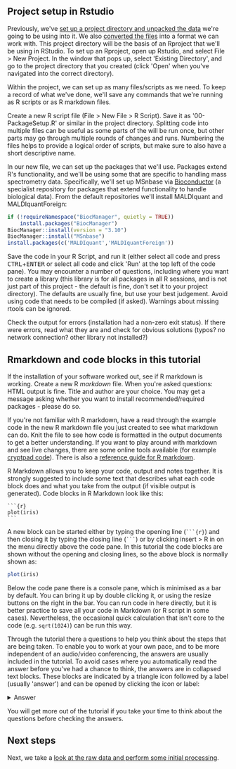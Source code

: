 ## Project setup in Rstudio

Previously, we've [set up a project directory and unpacked the data](intro) we're going to be using into it. We also [converted the files](msconvert) into a format we can work with. This project directory will be the basis of an Rproject that we'll be using in RStudio. To set up an Rproject, open up Rstudio, and select File > New Project. In the window that pops up, select 'Existing Directory', and go to the project directory that you created (click 'Open' when you've navigated into the correct directory).

Within the project, we can set up as many files/scripts as we need. To keep a record of what we've done, we'll save any commands that we're running as R scripts or as R markdown files.

Create a new R script file (File > New File > R Script). Save it as '00-PackageSetup.R' or similar in the project directory. Splitting code into multiple files can be useful as some parts of the will be run once, but other parts may go through multiple rounds of changes and runs. Numbering the files helps to provide a logical order of scripts, but make sure to also have a short descriptive name.

In our new file, we can set up the packages that we'll use. Packages extend R's functionality, and we'll be using some that are specific to handling mass spectrometry data. Specifically, we'll set up MSnbase via [Bioconductor](https://www.bioconductor.org/about/) (a specialist repository for packages that extend functionality to handle biological data). From the default repositories we'll install MALDIquant and MALDIquantForeign:

```r
if (!requireNamespace("BiocManager", quietly = TRUE))
    install.packages("BiocManager")
BiocManager::install(version = "3.10")
BiocManager::install("MSnbase")
install.packages(c('MALDIquant','MALDIquantForeign'))
```

Save the code in your R Script, and run it (either select all code and press <kbd>CTRL</kbd>+<kbd>ENTER</kbd> or select all code and click 'Run' at the top left of the code pane). You may encounter a number of questions, including where you want to create a library (this library is for all packages in all R sessions, and is not just part of this project - the default is fine, don't set it to your project directory). The defaults are usually fine, but use your best judgement. Avoid using code that needs to be compiled (if asked). Warnings about missing rtools can be ignored.

Check the output for errors (installation had a non-zero exit status). If there were errors, read what they are and check for obvious solutions (typos? no network connection? other library not installed?)

## Rmarkdown and code blocks in this tutorial

If the installation of your software worked out, see if R markdown is working. Create a new R _markdown_ file. When you're asked questions: HTML output is fine. Title and author are your choice. You may get a message asking whether you want to install recommended/required packages - please do so.

If you're not familiar with R markdown, have a read through the example code in the new R markdown file you just created to see what markdown can do. Knit the file to see how code is formatted in the output documents to get a better understanding. If you want to play around with markdown and see live changes, there are some online tools available (for example [cryptpad code](https://cryptpad.fr/code)). There is also a [reference guide for R markdown](https://rstudio.com/wp-content/uploads/2015/03/rmarkdown-reference.pdf).

R Markdown allows you to keep your code, output and notes together. It is strongly suggested to include some text that describes what each code block does and what you take from the output (if visible output is generated). Code blocks in R Markdown look like this:
````
```{r}
plot(iris)
```
````
A new block can be started either by typing the opening line (``​```{r}``) and then closing it by typing the closing line (``​```​``) or by clicking insert > R in on the menu directly above the code pane. In this tutorial the code blocks are shown without the opening and closing lines, so the above block is normally shown as:
```r
plot(iris)
```
Below the code pane there is a console pane, which is minimised as a bar by default. You can bring it up by double clicking it, or using the resize buttons on the right in the bar. You can run code in here directly, but it is better practice to save all your code in Markdown (or R script in some cases). Nevertheless, the occasional quick calculation that isn't core to the code (e.g. `sqrt(1024)`) can be run this way.

Through the tutorial there a questions to help you think about the steps that are being taken. To enable you to work at your own pace, and to be more independent of an audio/video conferencing, the answers are usually included in the tutorial. To avoid cases where you automatically read the answer before you've had a chance to think, the answers are in collapsed text blocks. These blocks are indicated by a triangle icon followed by a label (usually 'answer') and can be opened by clicking the icon or label: 

<details>
  <summary>Answer</summary>
     
  >This text should be visible only after clicking 'Answer'. Clicking the label again will hide this text again.
</details>

You will get more out of the tutorial if you take your time to think about the questions before checking the answers.

## Next steps

Next, we take a [look at the raw data and perform some initial processing](sumR).
